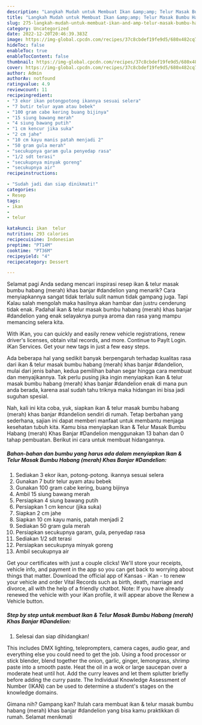 ```yaml
---
description: "Langkah Mudah untuk Membuat Ikan &amp;amp; Telur Masak Bumbu Habang (merah) Khas Banjar #Dandelion Menu Buat lebaran"
title: "Langkah Mudah untuk Membuat Ikan &amp;amp; Telur Masak Bumbu Habang (merah) Khas Banjar #Dandelion Menu Buat lebaran"
slug: 275-langkah-mudah-untuk-membuat-ikan-and-amp-telur-masak-bumbu-habang-merah-khas-banjar-dandelion-menu-buat-lebaran
category: Uncategorized
date: 2022-12-20T20:46:39.383Z
image: https://img-global.cpcdn.com/recipes/37c8cbdef19fe9d5/680x482cq70/ikan-telur-masak-bumbu-habang-merah-khas-banjar-dandelion-foto-resep-utama.jpg
hideToc: false
enableToc: true
enableTocContent: false
thumbnail: https://img-global.cpcdn.com/recipes/37c8cbdef19fe9d5/680x482cq70/ikan-telur-masak-bumbu-habang-merah-khas-banjar-dandelion-foto-resep-utama.jpg
cover: https://img-global.cpcdn.com/recipes/37c8cbdef19fe9d5/680x482cq70/ikan-telur-masak-bumbu-habang-merah-khas-banjar-dandelion-foto-resep-utama.jpg
author: Admin
authorAv: notfound
ratingvalue: 4.9
reviewcount: 11
recipeingredient:
- "3 ekor ikan potongpotong ikannya sesuai selera"
- "7 butir telur ayam atau bebek"
- "100 gram cabe kering buang bijinya"
- "15 siung bawang merah"
- "4 siung bawang putih"
- "1 cm kencur jika suka"
- "2 cm jahe"
- "10 cm kayu manis patah menjadi 2"
- "50 gram gula merah"
- "secukupnya garam gula penyedap rasa"
- "1/2 sdt terasi"
- "secukupnya minyak goreng"
- "secukupnya air"
recipeinstructions:

- "Sudah jadi dan siap dinikmati!"
categories:
- Resep
tags:
- ikan
- 
- telur

katakunci: ikan  telur 
nutrition: 293 calories
recipecuisine: Indonesian
preptime: "PT14M"
cooktime: "PT36M"
recipeyield: "4"
recipecategory: Dessert

---
```



Selamat pagi Anda sedang mencari inspirasi resep ikan &amp; telur masak bumbu habang (merah) khas banjar #dandelion yang menarik? Cara menyiapkannya sangat tidak terlalu sulit namun tidak gampang juga. Tapi Kalau salah mengolah maka hasilnya akan hambar dan justru cenderung tidak enak. Padahal ikan &amp; telur masak bumbu habang (merah) khas banjar #dandelion yang enak selayaknya punya aroma dan rasa yang mampu memancing selera kita.


With iKan, you can quickly and easily renew vehicle registrations, renew driver&#39;s licenses, obtain vital records, and more. Continue to PayIt Login. iKan Services. Get your new tags in just a few easy steps.

Ada beberapa hal yang sedikit banyak berpengaruh terhadap kualitas rasa dari ikan &amp; telur masak bumbu habang (merah) khas banjar #dandelion, mulai dari jenis bahan, kedua pemilihan bahan segar hingga cara membuat dan menyajikannya. Tak perlu pusing jika ingin menyiapkan ikan &amp; telur masak bumbu habang (merah) khas banjar #dandelion enak di mana pun anda berada, karena asal sudah tahu triknya maka hidangan ini bisa jadi suguhan spesial.


Nah, kali ini kita coba, yuk, siapkan ikan &amp; telur masak bumbu habang (merah) khas banjar #dandelion sendiri di rumah. Tetap berbahan yang sederhana, sajian ini dapat memberi manfaat untuk membantu menjaga kesehatan tubuh kita. Kamu bisa menyiapkan Ikan &amp; Telur Masak Bumbu Habang (merah) Khas Banjar #Dandelion menggunakan 13 bahan dan 0 tahap pembuatan. Berikut ini cara untuk membuat hidangannya.

<!--inarticleads1-->

##### Bahan-bahan dan bumbu yang harus ada dalam menyiapkan Ikan &amp; Telur Masak Bumbu Habang (merah) Khas Banjar #Dandelion:

1. Sediakan 3 ekor ikan, potong-potong. ikannya sesuai selera
1. Gunakan 7 butir telur ayam atau bebek
1. Gunakan 100 gram cabe kering, buang bijinya
1. Ambil 15 siung bawang merah
1. Persiapkan 4 siung bawang putih
1. Persiapkan 1 cm kencur (jika suka)
1. Siapkan 2 cm jahe
1. Siapkan 10 cm kayu manis, patah menjadi 2
1. Sediakan 50 gram gula merah
1. Persiapkan secukupnya garam, gula, penyedap rasa
1. Sediakan 1/2 sdt terasi
1. Persiapkan secukupnya minyak goreng
1. Ambil secukupnya air


Get your certificates with just a couple clicks! We&#39;ll store your receipts, vehicle info, and payment in the app so you can get back to worrying about things that matter. Download the official app of Kansas - iKan - to renew your vehicle and order Vital Records such as birth, death, marriage and divorce, all with the help of a friendly chatbot. Note: If you have already renewed the vehicle with your iKan profile, it will appear above the Renew a Vehicle button. 

<!--inarticleads2-->

##### Step by step untuk membuat Ikan &amp; Telur Masak Bumbu Habang (merah) Khas Banjar #Dandelion:


1. Selesai dan siap dihidangkan!

This includes DMX lighting, teleprompters, camera cages, audio gear, and everything else you could need to get the job. Using a food processor or stick blender, blend together the onion, garlic, ginger, lemongrass, shrimp paste into a smooth paste. Heat the oil in a wok or large saucepan over a moderate heat until hot. Add the curry leaves and let them splutter briefly before adding the curry paste. The Individual Knowledge Assessment of Number (IKAN) can be used to determine a student&#39;s stages on the knowledge domains. 

Gimana nih? Gampang kan? Itulah cara membuat ikan &amp; telur masak bumbu habang (merah) khas banjar #dandelion yang bisa kamu praktikkan di rumah. Selamat menikmati
